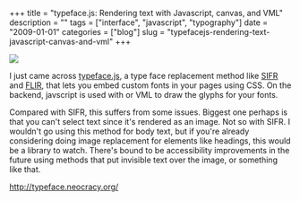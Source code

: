 +++
title = "typeface.js: Rendering text with Javascript, canvas, and VML"
description = ""
tags = ["interface", "javascript", "typography"]
date = "2009-01-01"
categories = ["blog"]
slug = "typefacejs-rendering-text-javascript-canvas-and-vml"
+++



  <div class="notebook-screenshot"><a href="http://typeface.neocracy.org/"><img id='bluga-thumbnail-1430' class='bluga-thumbnail large' src='http://media.konigi.com/bluga/
wt495cc52f28966.jpg'/></a></div><p>I just came across <a href="http://typeface.neocracy.org/">typeface.js</a>, a type face replacement method like <a href="http://wiki.novemberborn.net/sifr/">SIFR</a> and <a href="http://facelift.mawhorter.net/">FLIR</a>, that lets you embed custom fonts in your pages using CSS. On the backend, javscript is used with <canvas> or VML to draw the glyphs for your fonts. </p>
<p>Compared with SIFR, this suffers from some issues. Biggest one perhaps is that you can't select text since it's rendered as an image. Not so with SIFR. I wouldn't go using this method for body text, but if you're already considering doing image replacement for elements like headings, this would be a library to watch. There's bound to be accessibility improvements in the future using methods that put invisible text over the image, or something like that.</p>
    
  <a href="http://typeface.neocracy.org/">http://typeface.neocracy.org/</a>
